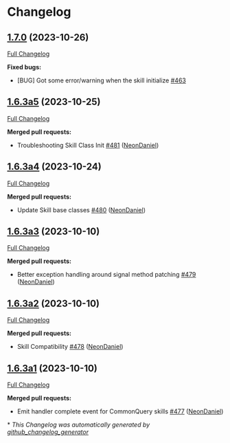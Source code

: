 # Changelog

## [1.7.0](https://github.com/NeonGeckoCom/neon-utils/tree/1.7.0) (2023-10-26)

[Full Changelog](https://github.com/NeonGeckoCom/neon-utils/compare/1.6.3a5...1.7.0)

**Fixed bugs:**

- \[BUG\] Got some error/warning when the skill initialize [\#463](https://github.com/NeonGeckoCom/neon-utils/issues/463)

## [1.6.3a5](https://github.com/NeonGeckoCom/neon-utils/tree/1.6.3a5) (2023-10-25)

[Full Changelog](https://github.com/NeonGeckoCom/neon-utils/compare/1.6.3a4...1.6.3a5)

**Merged pull requests:**

- Troubleshooting Skill Class Init [\#481](https://github.com/NeonGeckoCom/neon-utils/pull/481) ([NeonDaniel](https://github.com/NeonDaniel))

## [1.6.3a4](https://github.com/NeonGeckoCom/neon-utils/tree/1.6.3a4) (2023-10-24)

[Full Changelog](https://github.com/NeonGeckoCom/neon-utils/compare/1.6.3a3...1.6.3a4)

**Merged pull requests:**

- Update Skill base classes [\#480](https://github.com/NeonGeckoCom/neon-utils/pull/480) ([NeonDaniel](https://github.com/NeonDaniel))

## [1.6.3a3](https://github.com/NeonGeckoCom/neon-utils/tree/1.6.3a3) (2023-10-10)

[Full Changelog](https://github.com/NeonGeckoCom/neon-utils/compare/1.6.3a2...1.6.3a3)

**Merged pull requests:**

- Better exception handling around signal method patching [\#479](https://github.com/NeonGeckoCom/neon-utils/pull/479) ([NeonDaniel](https://github.com/NeonDaniel))

## [1.6.3a2](https://github.com/NeonGeckoCom/neon-utils/tree/1.6.3a2) (2023-10-10)

[Full Changelog](https://github.com/NeonGeckoCom/neon-utils/compare/1.6.3a1...1.6.3a2)

**Merged pull requests:**

- Skill Compatibility [\#478](https://github.com/NeonGeckoCom/neon-utils/pull/478) ([NeonDaniel](https://github.com/NeonDaniel))

## [1.6.3a1](https://github.com/NeonGeckoCom/neon-utils/tree/1.6.3a1) (2023-10-10)

[Full Changelog](https://github.com/NeonGeckoCom/neon-utils/compare/1.6.2...1.6.3a1)

**Merged pull requests:**

- Emit handler complete event for CommonQuery skills [\#477](https://github.com/NeonGeckoCom/neon-utils/pull/477) ([NeonDaniel](https://github.com/NeonDaniel))



\* *This Changelog was automatically generated by [github_changelog_generator](https://github.com/github-changelog-generator/github-changelog-generator)*

